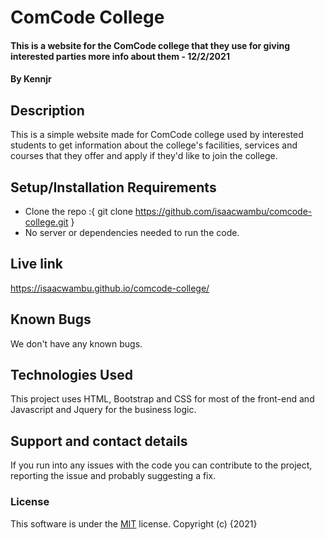 # ComCode College
#### This is a website for the ComCode college that they use for giving interested parties more info about them - 12/2/2021
#### By **Kennjr**
## Description
This is a simple website made for ComCode college used by interested students to get information about the college's facilities, services and courses that they offer and apply if they'd like to join the college.
## Setup/Installation Requirements
* Clone the repo :{ git clone https://github.com/isaacwambu/comcode-college.git }
* No server or dependencies needed to run the code.
## Live link
https://isaacwambu.github.io/comcode-college/
## Known Bugs
We don't have any known bugs.
## Technologies Used
This project uses HTML, Bootstrap and CSS for most of the front-end and Javascript and Jquery for the business logic.
## Support and contact details
If you run into any issues with the code you can contribute to the project, reporting the issue and probably suggesting a fix.
### License
This software is under the [MIT](LICENSE) license.
Copyright (c) {2021} 